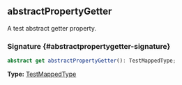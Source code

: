 ## abstractPropertyGetter

A test abstract getter property.

### Signature {#abstractpropertygetter-signature}

```typescript
abstract get abstractPropertyGetter(): TestMappedType;
```

**Type:** [TestMappedType](docs/test-suite-a/testmappedtype-typealias)
